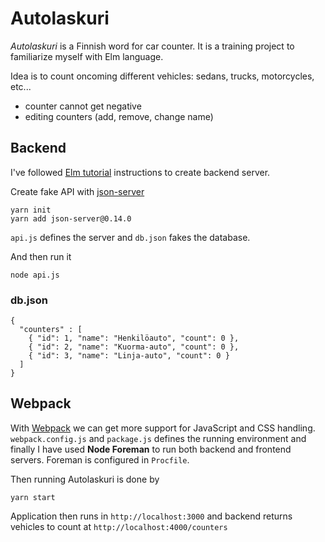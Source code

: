 # Autolaskuri

_Autolaskuri_ is a Finnish word for car counter. It is a training project to 
familiarize myself with Elm language.

Idea is to count oncoming different vehicles: sedans, trucks, motorcycles, etc... 

* counter cannot get negative
* editing counters (add, remove, change name)

## Backend

I've followed [Elm tutorial](https://www.elm-tutorial.org/) instructions to create 
backend server.

Create fake API with [json-server](https://github.com/typicode/json-server)
```
yarn init
yarn add json-server@0.14.0
```

```api.js``` defines the server and ```db.json``` fakes the database.

And then run it
```
node api.js
```

### db.json
```
{
  "counters" : [
    { "id": 1, "name": "Henkilöauto", "count": 0 },
    { "id": 2, "name": "Kuorma-auto", "count": 0 },
    { "id": 3, "name": "Linja-auto", "count": 0 }
  ]
}
```

## Webpack

With [Webpack](https://webpack.js.org/) we can get more support for JavaScript 
and CSS handling. ```webpack.config.js``` and ```package.js``` defines the running 
environment and finally I have used **Node Foreman** to run both backend and 
frontend servers. Foreman is configured in ```Procfile```.

Then running Autolaskuri is done by
```
yarn start
```

Application then runs in ```http://localhost:3000``` 
and backend returns vehicles to count at ```http://localhost:4000/counters```

